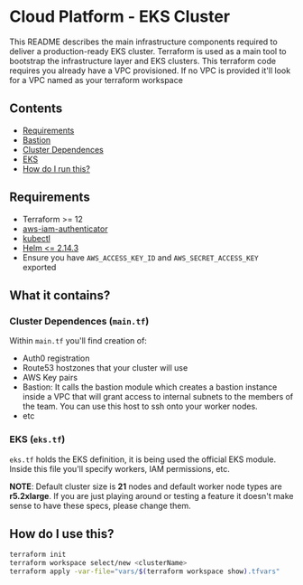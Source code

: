 # Cloud Platform - EKS Cluster

This README describes the main infrastructure components required to deliver a production-ready EKS cluster. Terraform is used as a main tool to bootstrap the infrastructure layer and EKS clusters. This terraform code requires you already have a VPC provisioned. If no VPC is provided it'll look for a VPC named as your terraform workspace 

## Contents

  - [Requirements](#Requirements)
  - [Bastion](#bastion)
  - [Cluster Dependences](#cluster-dependences)
  - [EKS](#eks)
  - [How do I run this?](#terraform-modules)

## Requirements

- Terraform >= 12
- [aws-iam-authenticator](https://docs.aws.amazon.com/eks/latest/userguide/install-aws-iam-authenticator.html)
- [kubectl](https://kubernetes.io/docs/tasks/tools/install-kubectl/)
- [Helm <= 2.14.3](https://github.com/helm/helm/releases/tag/v2.14.3) 
- Ensure you have `AWS_ACCESS_KEY_ID` and `AWS_SECRET_ACCESS_KEY` exported

## What it contains?

### Cluster Dependences (`main.tf`)

Within `main.tf` you'll find creation of:

- Auth0 registration
- Route53 hostzones that your cluster will use
- AWS Key pairs
- Bastion: It calls the bastion module which creates a bastion instance inside a VPC that will grant access to internal subnets to the members of the team. You can use this host to ssh onto your worker nodes.
- etc

### EKS (`eks.tf`)

`eks.tf` holds the EKS definition, it is being used the official EKS module. Inside this file you'll specify workers, IAM permissions, etc. 

**NOTE**: Default cluster size is **21** nodes and default worker node types are **r5.2xlarge**. If you are just playing around or testing a feature it doesn't make sense to have these specs, please change them.

## How do I use this?

```bash
terraform init
terraform workspace select/new <clusterName>
terraform apply -var-file="vars/$(terraform workspace show).tfvars"
```
